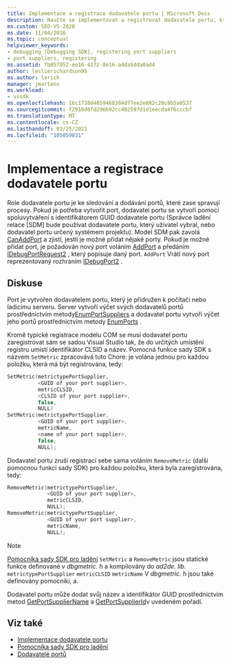 ```yaml
---
title: Implementace a registrace dodavatele portu | Microsoft Docs
description: Naučte se implementovat a registrovat dodavatele portu, který sleduje a dodává porty, které spravují procesy.
ms.custom: SEO-VS-2020
ms.date: 11/04/2016
ms.topic: conceptual
helpviewer_keywords:
- debugging [Debugging SDK], registering port suppliers
- port suppliers, registering
ms.assetid: fb057052-ee16-4272-8e16-a4da5dda0ad4
author: leslierichardson95
ms.author: lerich
manager: jmartens
ms.workload:
- vssdk
ms.openlocfilehash: 16c1738d4059468384df7ee2e882c20c8b5a0537
ms.sourcegitcommit: f2916d8fd296b92cc402597d1d1eecda4f6cccbf
ms.translationtype: MT
ms.contentlocale: cs-CZ
ms.lasthandoff: 03/25/2021
ms.locfileid: "105059831"
---
```

# <a name="implement-and-register-a-port-supplier"></a>Implementace a registrace dodavatele portu
Role dodavatele portu je ke sledování a dodávání portů, které zase spravují procesy. Pokud je potřeba vytvořit port, dodavatel portu se vytvoří pomocí spoluvytváření s identifikátorem GUID dodavatele portu (Správce ladění relace [SDM] bude používat dodavatele portu, který uživatel vybral, nebo dodavatel portu určený systémem projektu). Model SDM pak zavolá [CanAddPort](../../extensibility/debugger/reference/idebugportsupplier2-canaddport.md) a zjistí, jestli je možné přidat nějaké porty. Pokud je možné přidat port, je požadován nový port voláním [AddPort](../../extensibility/debugger/reference/idebugportsupplier2-addport.md) a předáním [IDebugPortRequest2](../../extensibility/debugger/reference/idebugportrequest2.md) , který popisuje daný port. `AddPort` Vrátí nový port reprezentovaný rozhraním [IDebugPort2](../../extensibility/debugger/reference/idebugport2.md) .

## <a name="discussion"></a>Diskuse
 Port je vytvořen dodavatelem portu, který je přidružen k počítači nebo ladicímu serveru. Server vytvoří výčet svých dodavatelů portů prostřednictvím metody[EnumPortSuppliers](../../extensibility/debugger/reference/idebugcoreserver2-enumportsuppliers.md) a dodavatel portu vytvoří výčet jeho portů prostřednictvím metody [EnumPorts](../../extensibility/debugger/reference/idebugportsupplier2-enumports.md) .

 Kromě typické registrace modelu COM se musí dodavatel portu zaregistrovat sám se sadou Visual Studio tak, že do určitých umístění registru umístí identifikátor CLSID a název. Pomocná funkce sady SDK s názvem `SetMetric` zpracovává tuto Chore: je volána jednou pro každou položku, která má být registrována, tedy:

```cpp
SetMetric(metrictypePortSupplier,
          <GUID of your port supplier>,
          metricCLSID,
          <CLSID of your port supplier>,
          false,
          NULL)
SetMetric(metrictypePortSupplier,
          <GUID of your port supplier>,
          metricName,
          <name of your port supplier>,
          false,
          NULL);
```

 Dodavatel portu zruší registraci sebe sama voláním `RemoveMetric` (další pomocnou funkci sady SDK) pro každou položku, která byla zaregistrována, tedy:

```cpp
RemoveMetric(metrictypePortSupplier,
             <GUID of your port supplier>,
             metricCLSID,
             NULL);
RemoveMetric(metrictypePortSupplier,
             <GUID of your port supplier>,
             metricName,
             NULL);
```

> [!NOTE]
> [Pomocníka sady SDK pro ladění](../../extensibility/debugger/reference/sdk-helpers-for-debugging.md) `SetMetric` a `RemoveMetric` jsou statické funkce definované v *dbgmetric. h* a kompilovány do *ad2de. lib*. `metrictypePortSupplier` `metricCLSID` `metricName` V *dbgmetric. h* jsou také definovány pomocníki, a.

 Dodavatel portu může dodat svůj název a identifikátor GUID prostřednictvím metod [GetPortSupplierName](../../extensibility/debugger/reference/idebugportsupplier2-getportsuppliername.md) a [GetPortSupplierId](../../extensibility/debugger/reference/idebugportsupplier2-getportsupplierid.md)v uvedeném pořadí.

## <a name="see-also"></a>Viz také
- [Implementace dodavatele portu](../../extensibility/debugger/implementing-a-port-supplier.md)
- [Pomocníka sady SDK pro ladění](../../extensibility/debugger/reference/sdk-helpers-for-debugging.md)
- [Dodavatelé portů](../../extensibility/debugger/port-suppliers.md)
